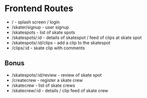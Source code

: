 # Frontend Routes

- / - splash screen / login
- /skater/signup - user signup
- /skatespots - list of skate spots
- /skatespots/:id - details of skatespot / feed of clips at skate spot
- /skatespots/:id/clips - add a clip to the skatespot
- /clips/:id - skate clip with comments

## Bonus

- /skatespots/:id/review - review of skate spot
- /createcrew - register a skate crew
- /skatecrew - list of skate crews
- /skatecrew/:id - details / clip feed of skate crew
